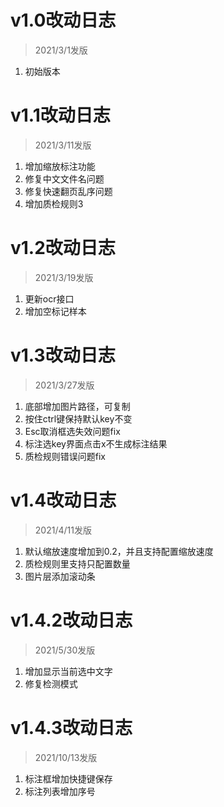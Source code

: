 # v1.0改动日志
> 2021/3/1发版

1. 初始版本

# v1.1改动日志
> 2021/3/11发版

1. 增加缩放标注功能
2. 修复中文文件名问题
3. 修复快速翻页乱序问题
4. 增加质检规则3

# v1.2改动日志
> 2021/3/19发版

1. 更新ocr接口
2. 增加空标记样本

# v1.3改动日志
> 2021/3/27发版

1. 底部增加图片路径，可复制
2. 按住ctrl键保持默认key不变
3. Esc取消框选失效问题fix
4. 标注选key界面点击x不生成标注结果
5. 质检规则错误问题fix

# v1.4改动日志
> 2021/4/11发版

1. 默认缩放速度增加到0.2，并且支持配置缩放速度
2. 质检规则里支持只配置数量
3. 图片层添加滚动条

# v1.4.2改动日志
> 2021/5/30发版

1. 增加显示当前选中文字
2. 修复检测模式

# v1.4.3改动日志
> 2021/10/13发版

1. 标注框增加快捷键保存
2. 标注列表增加序号

